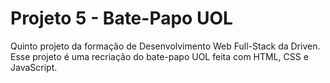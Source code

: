 # Projeto 5 - Bate-Papo UOL

Quinto projeto da formação de Desenvolvimento Web Full-Stack da Driven. Esse projeto é uma recriação do bate-papo UOL feita com HTML, CSS e JavaScript.
